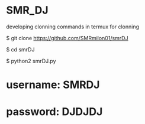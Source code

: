 # SMR_DJ
developing clonning commands in termux for clonning

$ git clone https://github.com/SMRmilon01/smrDJ

$ cd smrDJ

$ python2 smrDJ.py



# username: SMRDJ

# password: DJDJDJ
